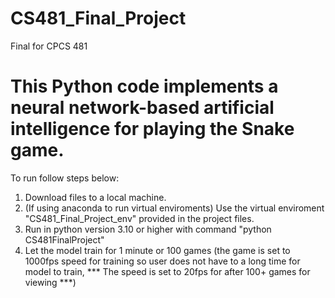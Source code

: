 # CS481_Final_Project
Final for CPCS 481

# This Python code implements a neural network-based artificial intelligence for playing the Snake game.

To run follow steps below:

1. Download files to a local machine.
2. (If using anaconda to run virtual enviroments) Use the virtual enviroment "CS481_Final_Project_env" provided in the project files.
3. Run in python version 3.10 or higher with command "python CS481FinalProject"
4. Let the model train for 1 minute or 100 games (the game is set to 1000fps speed for training so user does not have to a long time for model to train, *** The speed is set to 20fps for after 100+ games for viewing ***)
